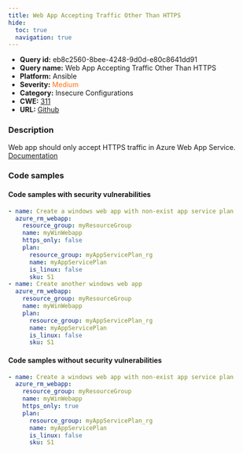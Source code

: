 ```yaml
---
title: Web App Accepting Traffic Other Than HTTPS
hide:
  toc: true
  navigation: true
---
```


<style>
  .highlight .hll {
    background-color: #ff171742;
  }
  .md-content {
    max-width: 1100px;
    margin: 0 auto;
  }
</style>

-   **Query id:** eb8c2560-8bee-4248-9d0d-e80c8641dd91
-   **Query name:** Web App Accepting Traffic Other Than HTTPS
-   **Platform:** Ansible
-   **Severity:** <span style="color:#ff7213">Medium</span>
-   **Category:** Insecure Configurations
-   **CWE:** <a href="https://cwe.mitre.org/data/definitions/311.html" onclick="newWindowOpenerSafe(event, 'https://cwe.mitre.org/data/definitions/311.html')">311</a>
-   **URL:** [Github](https://github.com/Checkmarx/kics/tree/master/assets/queries/ansible/azure/web_app_accepting_traffic_other_than_https)

### Description
Web app should only accept HTTPS traffic in Azure Web App Service.<br>
[Documentation](https://docs.ansible.com/ansible/latest/collections/azure/azcollection/azure_rm_webapp_module.html#parameter-https_only)

### Code samples
#### Code samples with security vulnerabilities
```yaml title="Positive test num. 1 - yaml file" hl_lines="12 5"
- name: Create a windows web app with non-exist app service plan
  azure_rm_webapp:
    resource_group: myResourceGroup
    name: myWinWebapp
    https_only: false
    plan:
      resource_group: myAppServicePlan_rg
      name: myAppServicePlan
      is_linux: false
      sku: S1
- name: Create another windows web app
  azure_rm_webapp:
    resource_group: myResourceGroup
    name: myWinWebapp
    plan:
      resource_group: myAppServicePlan_rg
      name: myAppServicePlan
      is_linux: false
      sku: S1

```


#### Code samples without security vulnerabilities
```yaml title="Negative test num. 1 - yaml file"
- name: Create a windows web app with non-exist app service plan
  azure_rm_webapp:
    resource_group: myResourceGroup
    name: myWinWebapp
    https_only: true
    plan:
      resource_group: myAppServicePlan_rg
      name: myAppServicePlan
      is_linux: false
      sku: S1

```
